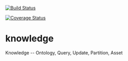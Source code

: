 [![Build Status](https://travis-ci.org/daedafusion/knowledge.svg?branch=master)](https://travis-ci.org/daedafusion/knowledge)

[![Coverage Status](https://coveralls.io/repos/github/daedafusion/knowledge/badge.svg?branch=master)](https://coveralls.io/github/daedafusion/knowledge?branch=master)

# knowledge
Knowledge -- Ontology, Query, Update, Partition, Asset
